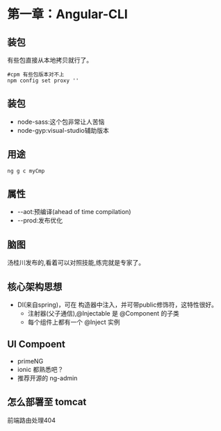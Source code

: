 # 第一章：Angular-CLI

## 装包
有些包直接从本地拷贝就行了。
```
#cpm 有些包版本对不上
npm config set proxy ''
```

## 装包
* node-sass:这个包非常让人苦恼
* node-gyp:visual-studio辅助版本


## 用途
```
ng g c myCmp
```

## 属性
* --aot:预编译(ahead of time compilation)
* --prod:发布优化


## 脑图
汤桂川发布的,看着可以对照技能,练完就是专家了。


## 核心架构思想
* DI(来自spring)，可在 构造器中注入，并可带public修饰符，这特性很好。
  + 注射器(父子通信),@Injectable 是 @Component 的子类
  + 每个组件上都有一个 @Inject 实例

## UI Compoent
* primeNG
* ionic 都熟悉吧？
* 推荐开源的 ng-admin

## 怎么部署至 tomcat
前端路由处理404


